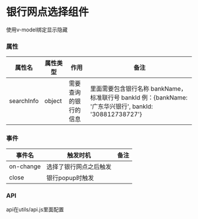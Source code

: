 # 银行网点选择组件

使用v-model绑定显示隐藏


### 属性
| 属性名 | 属性类型 | 作用 | 备注 |
| --- | --- | --- | --- |
| searchInfo | object | 需要查询的银行的信息 | 里面需要包含银行名称 bankName，标准联行号 bankId 例：{bankName: '广东华兴银行', bankId: '308812738727'} |


### 事件
| 事件名 | 触发时机 | 备注 |
| --- | --- | --- |
| on-change | 选择了银行网点之后触发 |  |
| close | 银行popup时触发 |

### API
api在utils/api.js里面配置